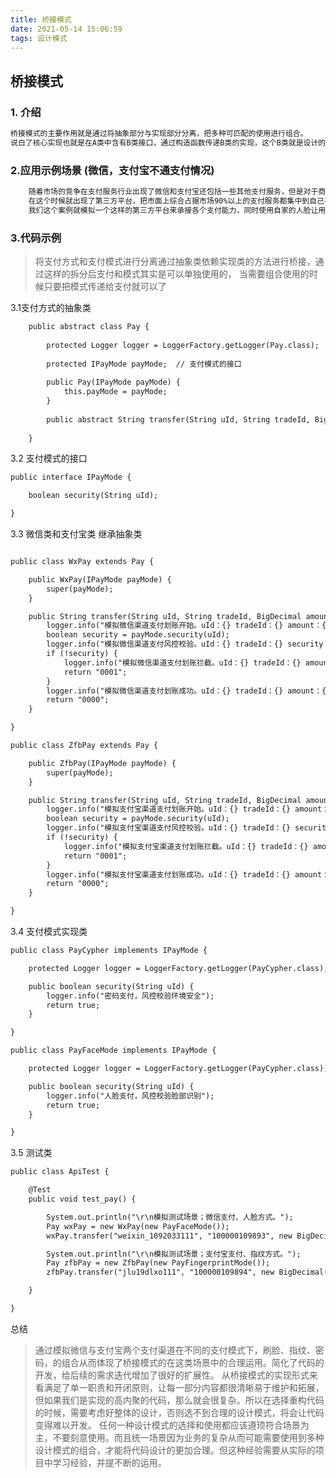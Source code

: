 ```yaml
---
title: 桥接模式
date: 2021-05-14 15:06:59
tags: 设计模式
---
```


##  桥接模式
### 1. 介绍
```xml
桥接模式的主要作用就是通过将抽象部分与实现部分分离，把多种可匹配的使用进行组合。
说白了核心实现也就是在A类中含有B类接口，通过构造函数传递B类的实现，这个B类就是设计的桥。
```

### 2.应用示例场景 (微信，支付宝不通支付情况)
```xml
    随着市场的竞争在支付服务行业出现了微信和支付宝还包括一些其他支付服务，但是对于商家来说并不希望改变用户习惯。就像如果我的地摊只能使用微信或者只能使用支付宝付款，那么就会让我顾客伤心，鸡蛋灌饼也卖不动了。
    在这个时候就出现了第三方平台，把市面上综合占据市场90%以上的支付服务都集中到自己平台中，再把这样的平台提供给店铺、超市、地摊使用，同时支持人脸、扫描、密码多种方式。    
    我们这个案例就模拟一个这样的第三方平台来承接各个支付能力，同时使用自家的人脸让用户支付起来更加容易。那么这里就出现了多支付与多模式的融合使用，如果给每一个支付都实现一次不同的模式，即使是继承类也需要开发好多。而且随着后面接入了更多的支付服务或者支付方式，就会呈爆炸似的扩展。
```

### 3.代码示例
> 将支付方式和支付模式进行分离通过抽象类依赖实现类的方法进行桥接，通过这样的拆分后支付和模式其实是可以单独使用的，
当需要组合使用的时候只要把模式传递给支付就可以了
 
3.1支付方式的抽象类
```xml
    public abstract class Pay {
    
        protected Logger logger = LoggerFactory.getLogger(Pay.class);
    
        protected IPayMode payMode;  // 支付模式的接口
    
        public Pay(IPayMode payMode) {
            this.payMode = payMode;
        }
    
        public abstract String transfer(String uId, String tradeId, BigDecimal amount);
    
    }
```

3.2 支付模式的接口
```xml
public interface IPayMode {

    boolean security(String uId);

}
```

3.3 微信类和支付宝类 继承抽象类
```xml

public class WxPay extends Pay {

    public WxPay(IPayMode payMode) {
        super(payMode);
    }

    public String transfer(String uId, String tradeId, BigDecimal amount) {
        logger.info("模拟微信渠道支付划账开始。uId：{} tradeId：{} amount：{}", uId, tradeId, amount);
        boolean security = payMode.security(uId);
        logger.info("模拟微信渠道支付风控校验。uId：{} tradeId：{} security：{}", uId, tradeId, security);
        if (!security) {
            logger.info("模拟微信渠道支付划账拦截。uId：{} tradeId：{} amount：{}", uId, tradeId, amount);
            return "0001";
        }
        logger.info("模拟微信渠道支付划账成功。uId：{} tradeId：{} amount：{}", uId, tradeId, amount);
        return "0000";
    }

}

public class ZfbPay extends Pay {

    public ZfbPay(IPayMode payMode) {
        super(payMode);
    }

    public String transfer(String uId, String tradeId, BigDecimal amount) {
        logger.info("模拟支付宝渠道支付划账开始。uId：{} tradeId：{} amount：{}", uId, tradeId, amount);
        boolean security = payMode.security(uId);
        logger.info("模拟支付宝渠道支付风控校验。uId：{} tradeId：{} security：{}", uId, tradeId, security);
        if (!security) {
            logger.info("模拟支付宝渠道支付划账拦截。uId：{} tradeId：{} amount：{}", uId, tradeId, amount);
            return "0001";
        }
        logger.info("模拟支付宝渠道支付划账成功。uId：{} tradeId：{} amount：{}", uId, tradeId, amount);
        return "0000";
    }

}


```

3.4 支付模式实现类
```xml
public class PayCypher implements IPayMode {

    protected Logger logger = LoggerFactory.getLogger(PayCypher.class);

    public boolean security(String uId) {
        logger.info("密码支付，风控校验环境安全");
        return true;
    }

}

public class PayFaceMode implements IPayMode {

    protected Logger logger = LoggerFactory.getLogger(PayCypher.class);

    public boolean security(String uId) {
        logger.info("人脸支付，风控校验脸部识别");
        return true;
    }

}


```

3.5 测试类
```xml
public class ApiTest {

    @Test
    public void test_pay() {

        System.out.println("\r\n模拟测试场景；微信支付、人脸方式。");
        Pay wxPay = new WxPay(new PayFaceMode());
        wxPay.transfer("weixin_1092033111", "100000109893", new BigDecimal(100));

        System.out.println("\r\n模拟测试场景；支付宝支付、指纹方式。");
        Pay zfbPay = new ZfbPay(new PayFingerprintMode());
        zfbPay.transfer("jlu19dlxo111", "100000109894", new BigDecimal(100));

    }

}
```

总结
> 通过模拟微信与支付宝两个支付渠道在不同的支付模式下，刷脸、指纹、密码，的组合从而体现了桥接模式的在这类场景中的合理运用。简化了代码的开发，给后续的需求迭代增加了很好的扩展性。
   从桥接模式的实现形式来看满足了单一职责和开闭原则，让每一部分内容都很清晰易于维护和拓展，但如果我们是实现的高内聚的代码，那么就会很复杂。所以在选择重构代码的时候，需要考虑好整体的设计，否则选不到合理的设计模式，将会让代码变得难以开发。
   任何一种设计模式的选择和使用都应该遵顼符合场景为主，不要刻意使用。而且统一场景因为业务的复杂从而可能需要使用到多种设计模式的组合，才能将代码设计的更加合理。但这种经验需要从实际的项目中学习经验，并提不断的运用。





